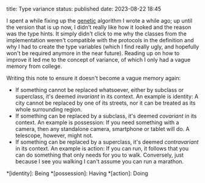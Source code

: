 title: Type variance
status: published
date: 2023-08-22 18:45

I spent a while fixing up the [genetic][] algorithm I wrote a while ago; up
until the version that is up now, I didn't really like how it looked and the reason was
the type hints. It simply didn't click to me why the classes from the implementation
weren't compatible with the protocols in the definition and why I had to create the
type variables (which I find really ugly, and hopefully won't be required anymore in the near
future). Reading up on how to improve it led me to the concept
of variance, of which I only had a vague memory from college.

Writing this note to ensure it doesn't become a vague memory again:

- If something cannot be replaced whatsoever, either by subclass or superclass, it's deemed
_invariant_ in its context. An example is identity: A city cannot be replaced
by one of its streets, nor it can be treated as its whole surrounding region.
- If something can be replaced by a subclass, it's deemed _covariant_ in its context.
An example is possession: If you need something with a camera, then any standalone camera,
smartphone or tablet will do. A telescope, however, might not.
- If something can be replaced by a superclass, it's deemed _contravariant_ in its context.
An example is action: If you can run, it follows that you can do something that only
needs for you to walk. Conversely, just because I see you walking I can't assume you can run
a marathon.

[genetic]: {filename}/Software/genetic.md

*[identity]: Being
*[possession]: Having
*[action]: Doing
